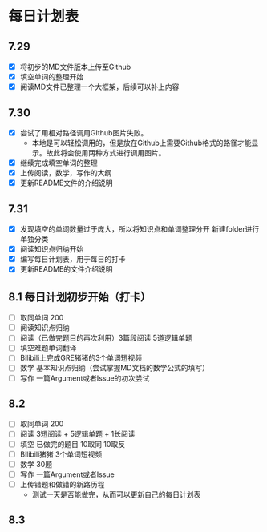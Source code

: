 # 每日计划表

## 7.29 

- [x] 将初步的MD文件版本上传至Github
- [x] 填空单词的整理开始
- [x] 阅读MD文件已整理一个大框架，后续可以补上内容

## 7.30 

- [x] 尝试了用相对路径调用GIthub图片失败。
  - 本地是可以轻松调用的，但是放在Github上需要Github格式的路径才能显示。故此将会使用两种方式进行调用图片。
- [x] 继续完成填空单词的整理
- [x] 上传阅读，数学，写作的大纲
- [x] 更新README文件的介绍说明

## 7.31 

- [x] 发现填空的单词数量过于庞大，所以将知识点和单词整理分开 新建folder进行单独分类
- [x] 阅读知识点归纳开始
- [x] 编写每日计划表，用于每日的打卡
- [x] 更新README的文件介绍说明

## 8.1 每日计划初步开始（打卡）
  - [ ] 取同单词 200
  - [ ] 阅读知识点归纳
  - [ ] 阅读（已做完题目的再次利用）3篇段阅读 5道逻辑单题
  - [ ] 填空难题单词翻译
  - [ ] Bilibili上完成GRE猪猪的3个单词短视频
  - [ ] 数学 基本知识点归纳（尝试掌握MD文档的数学公式的填写）
  - [ ] 写作 一篇Argument或者Issue的初次尝试

## 8.2

- [ ] 取同单词 200
- [ ] 阅读 3短阅读 + 5逻辑单题 + 1长阅读
- [ ] 填空 已做完的题目 10取同 10取反
- [ ] Bilibili猪猪 3个单词短视频
- [ ] 数学 30题
- [ ] 写作 一篇Argument或者Issue
- [ ] 上传错题和做错的新路历程
  - 测试一天是否能做完，从而可以更新自己的每日计划表

## 8.3

